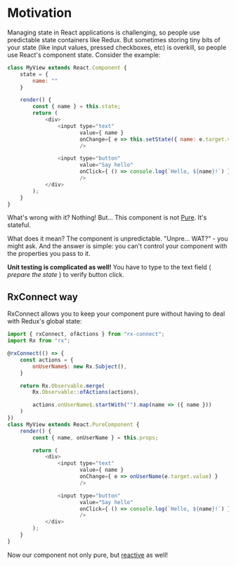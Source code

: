 # Motivation
Managing state in React applications is challenging, so people use predictable state containers like Redux. But sometimes storing tiny bits of your state (like input values, pressed checkboxes, etc) is overkill, so people use React's component state. Consider the example:

```javascript
class MyView extends React.Component {
    state = {
        name: ""
    }

    render() {
        const { name } = this.state;
        return (
            <div>
                <input type="text"
                       value={ name }
                       onChange={ e => this.setState({ name: e.target.value }) }
                       />

                <input type="button"
                       value="Say hello"
                       onClick={ () => console.log(`Hello, ${name}!`) }
                       />
            </div>
        );
    }
}
```

What's wrong with it? Nothing! But... This component is not [Pure](https://en.wikipedia.org/wiki/Purely_functional_data_structure). It's stateful.

What does it mean? The component is unpredictable. "Unpre... WAT?" - you might ask. And the answer is simple: you can't control your component with the properties you pass to it.

**Unit testing is complicated as well!** You have to type to the text field ( *prepare the state* ) to verify button click.

## RxConnect way
RxConnect allows you to keep your component pure without having to deal with Redux's global state:
```javascript
import { rxConnect, ofActions } from "rx-connect";
import Rx from "rx";

@rxConnect(() => {
    const actions = {
        onUserName$: new Rx.Subject(),
    }

    return Rx.Observable.merge(
        Rx.Observable::ofActions(actions),

        actions.onUserName$.startWith("").map(name => ({ name }))
    )
})
class MyView extends React.PureComponent {
    render() {
        const { name, onUserName } = this.props;

        return (
            <div>
                <input type="text"
                       value={ name }
                       onChange={ e => onUserName(e.target.value) }
                       />

                <input type="button"
                       value="Say hello"
                       onClick={ () => console.log(`Hello, ${name}!`) }
                       />
            </div>
        );
    }
}
```

Now our component not only pure, but [reactive](https://en.wikipedia.org/wiki/Reactive_programming) as well!
